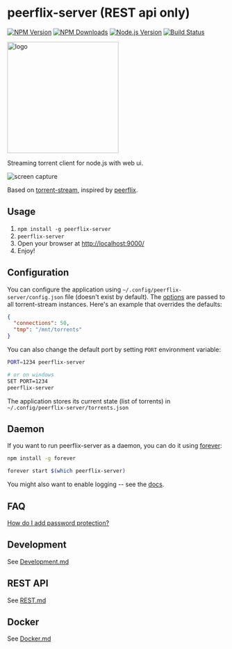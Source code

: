 peerflix-server (REST api only)
===============

[![NPM Version][npm-image]][npm-url]
[![NPM Downloads][downloads-image]][downloads-url]
[![Node.js Version][node-version-image]][node-version-url]
[![Build Status][travis-image]][travis-url]

<img src="https://cdn.jsdelivr.net/gh/asapach/peerflix-server@master/app/images/logo.svg" alt="logo" height="256">

Streaming torrent client for node.js with web ui.

![screen capture](https://cdn.jsdelivr.net/gh/asapach/peerflix-server@master/capture.gif)

Based on [torrent-stream](https://github.com/mafintosh/torrent-stream), inspired by [peerflix](https://github.com/mafintosh/peerflix).

## Usage

1. `npm install -g peerflix-server`
1. `peerflix-server`
1. Open your browser at [http://localhost:9000/](http://localhost:9000/)
1. Enjoy!

## Configuration

You can configure the application using `~/.config/peerflix-server/config.json` file (doesn't exist by default).
The [options](https://github.com/mafintosh/torrent-stream#full-api) are passed to all torrent-stream instances.
Here's an example that overrides the defaults:

```json
{
  "connections": 50,
  "tmp": "/mnt/torrents"
}
```

You can also change the default port by setting `PORT` environment variable:

```sh
PORT=1234 peerflix-server

# or on windows
SET PORT=1234
peerflix-server
```

The application stores its current state (list of torrents) in `~/.config/peerflix-server/torrents.json`

## Daemon

If you want to run peerflix-server as a daemon, you can do it using [forever](https://github.com/foreverjs/forever):

```sh
npm install -g forever
```

```sh
forever start $(which peerflix-server)
```

You might also want to enable logging -- see the [docs](https://github.com/foreverjs/forever#command-line-usage).

## FAQ

[How do I add password protection?](https://github.com/asapach/peerflix-server/wiki/How-to-put-a-password-on-peerflix-server)

## Development

See [Development.md](Development.md)

## REST API

See [REST.md](REST.md)

## Docker

See [Docker.md](Docker.md)

[npm-image]: https://img.shields.io/npm/v/peerflix-server.svg?style=flat
[npm-url]: https://npmjs.org/package/peerflix-server
[node-version-image]: https://img.shields.io/node/v/peerflix-server.svg?style=flat
[node-version-url]: http://nodejs.org/download/
[travis-image]: https://img.shields.io/travis/asapach/peerflix-server.svg?style=flat
[travis-url]: https://travis-ci.org/asapach/peerflix-server
[downloads-image]: https://img.shields.io/npm/dm/peerflix-server.svg?style=flat
[downloads-url]: https://npmjs.org/package/peerflix-server
